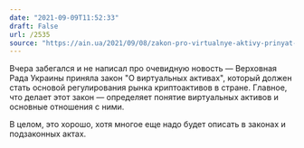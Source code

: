 ```yaml
---
date: "2021-09-09T11:52:33"
draft: False
url: /2535
source: "https://ain.ua/2021/09/08/zakon-pro-virtualnye-aktivy-prinyat-vo-vtorom-chtenii/"
---
```


Вчера забегался и не написал про очевидную новость — Верховная Рада Украины приняла закон "О виртуальных активах", который должен стать основой регулирования рынка криптоактивов в стране. Главное, что делает этот закон — определяет понятие виртуальных активов и основные отношения с ними. 

В целом, это хорошо, хотя многое еще надо будет описать в законах и подзаконных актах.
